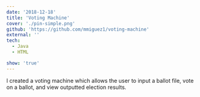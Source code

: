```yaml
---
date: '2018-12-18'
title: 'Voting Machine'
cover: './pin-simple.png'
github: 'https://github.com/mmiguez1/voting-machine'
external: ''
tech:
  - Java
  - HTML

show: 'true'
---
```


I created a voting machine which allows the user to input a ballot file, vote on a ballot, and view outputted election results.
